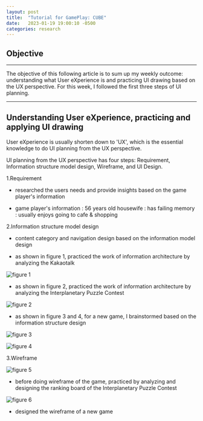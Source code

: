 ```yaml
---
layout: post
title:  "Tutorial for GamePlay: CUBE"
date:   2023-01-19 19:00:10 -0500
categories: research
---
```


## Objective

---
The objective of this following article is to sum up my weekly outcome: understanding what User eXperience is and practicing UI drawing based on the UX perspective. For this week, I followed the first three steps of UI planning.

---

## Understanding User eXperience, practicing and applying UI drawing

User eXperience is usually shorten down to 'UX', which is the essential knowledge to do UI planning from the UX perspective.

UI planning from the UX perspective has four steps: Requirement, Information structure model design, Wireframe, and UI Design.

1.Requirement

- researched the users needs and provide insights based on the game player's information

- game player's information
: 56 years old housewife
: has failing memory
: usually enjoys going to cafe & shopping

2.Information structure model design

- content category and navigation design based on the information model design

- as shown in figure 1, practiced the work of information architecture by analyzing the Kakaotalk

![figure 1](https://res.cloudinary.com/da7rg3ojv/image/upload/v1674266340/%EC%8A%A4%ED%81%AC%EB%A6%B0%EC%83%B7_2023-01-20_%EC%98%A4%ED%9B%84_8.58.40_a0oe24.png)

- as shown in figure 2, practiced the work of information architecture by analyzing the Interplanetary Puzzle Contest

![figure 2](https://res.cloudinary.com/da7rg3ojv/image/upload/v1674267541/%EC%8A%A4%ED%81%AC%EB%A6%B0%EC%83%B7_2023-01-20_%EC%98%A4%ED%9B%84_9.18.57_mltxf2.png)

- as shown in figure 3 and 4, for a new game, I brainstormed based on the information structure design

![figure 3](https://res.cloudinary.com/da7rg3ojv/image/upload/v1674268282/%EC%8A%A4%ED%81%AC%EB%A6%B0%EC%83%B7_2023-01-20_%EC%98%A4%ED%9B%84_9.31.16_mevzrt.png)

![figure 4](https://res.cloudinary.com/da7rg3ojv/image/upload/v1674267162/%EC%8A%A4%ED%81%AC%EB%A6%B0%EC%83%B7_2023-01-20_%EC%98%A4%ED%9B%84_9.12.37_svvmhg.png)

3.Wireframe

![figure 5](https://res.cloudinary.com/da7rg3ojv/image/upload/v1674267966/%EC%8A%A4%ED%81%AC%EB%A6%B0%EC%83%B7_2023-01-20_%EC%98%A4%ED%9B%84_9.26.00_xpy03z.png)

- before doing wireframe of the game, practiced by analyzing and designing the ranking board of the Interplanetary Puzzle Contest

![figure 6](https://res.cloudinary.com/da7rg3ojv/image/upload/v1674268726/%EC%8A%A4%ED%81%AC%EB%A6%B0%EC%83%B7_2023-01-20_%EC%98%A4%ED%9B%84_9.38.41_pq7giq.png)

- designed the wireframe of a new game

